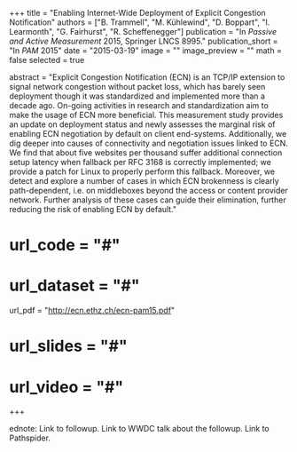 +++
title = "Enabling Internet-Wide Deployment of Explicit Congestion Notification"
authors = ["B. Trammell", "M. Kühlewind", "D. Boppart", "I. Learmonth", "G. Fairhurst", "R. Scheffenegger"]
publication = "In *Passive and Active Measurement* 2015, Springer LNCS 8995."
publication_short = "In *PAM* 2015"
date = "2015-03-19"
image = ""
image_preview = ""
math = false
selected = true

abstract = "Explicit Congestion Notification (ECN) is an TCP/IP extension to signal network congestion without packet loss, which has barely seen deployment though it was standardized and implemented more than a decade ago. On-going activities in research and standardization aim to make the usage of ECN more beneficial. This measurement study provides an update on deployment status and newly assesses the marginal risk of enabling ECN negotiation by default on client end-systems. Additionally, we dig deeper into causes of connectivity and negotiation issues linked to ECN. We find that about five websites per thousand suffer additional connection setup latency when fallback per RFC 3168 is correctly implemented; we provide a patch for Linux to properly perform this fallback. Moreover, we detect and explore a number of cases in which ECN brokenness is clearly path-dependent, i.e. on middleboxes beyond the access or content provider network. Further analysis of these cases can guide their elimination, further reducing the risk of enabling ECN by default."

# url_code = "#"
# url_dataset = "#"
url_pdf = "http://ecn.ethz.ch/ecn-pam15.pdf"
# url_slides = "#"
# url_video = "#"


+++

ednote: Link to followup. Link to WWDC talk about the followup. Link to Pathspider. 
